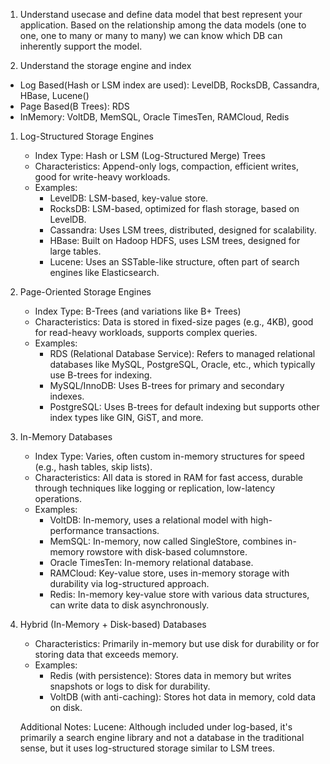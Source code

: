 1. Understand usecase and define data model that best represent your application. Based on the relationship among the data models (one to one, one to many or many to many) we can know which DB can inherently support the model.

2. Understand the storage engine and index

- Log Based(Hash or LSM index are used): LevelDB, RocksDB, Cassandra, HBase, Lucene()
- Page Based(B Trees): RDS
- InMemory: VoltDB, MemSQL, Oracle TimesTen, RAMCloud, Redis

1. Log-Structured Storage Engines
   - Index Type: Hash or LSM (Log-Structured Merge) Trees
   - Characteristics: Append-only logs, compaction, efficient writes, good for write-heavy workloads.
   - Examples:
     - LevelDB: LSM-based, key-value store.
     - RocksDB: LSM-based, optimized for flash storage, based on LevelDB.
     - Cassandra: Uses LSM trees, distributed, designed for scalability.
     - HBase: Built on Hadoop HDFS, uses LSM trees, designed for large tables.
     - Lucene: Uses an SSTable-like structure, often part of search engines like Elasticsearch.
2. Page-Oriented Storage Engines
   - Index Type: B-Trees (and variations like B+ Trees)
   - Characteristics: Data is stored in fixed-size pages (e.g., 4KB), good for read-heavy workloads, supports complex queries.
   - Examples:
     - RDS (Relational Database Service): Refers to managed relational databases like MySQL, PostgreSQL, Oracle, etc., which typically use B-trees for indexing.
     - MySQL/InnoDB: Uses B-trees for primary and secondary indexes.
     - PostgreSQL: Uses B-trees for default indexing but supports other index types like GIN, GiST, and more.
3. In-Memory Databases
   - Index Type: Varies, often custom in-memory structures for speed (e.g., hash tables, skip lists).
   - Characteristics: All data is stored in RAM for fast access, durable through techniques like logging or replication, low-latency operations.
   - Examples:
     - VoltDB: In-memory, uses a relational model with high-performance transactions.
     - MemSQL: In-memory, now called SingleStore, combines in-memory rowstore with disk-based columnstore.
     - Oracle TimesTen: In-memory relational database.
     - RAMCloud: Key-value store, uses in-memory storage with durability via log-structured approach.
     - Redis: In-memory key-value store with various data structures, can write data to disk asynchronously.
4. Hybrid (In-Memory + Disk-based) Databases

   - Characteristics: Primarily in-memory but use disk for durability or for storing data that exceeds memory.
   - Examples:
     - Redis (with persistence): Stores data in memory but writes snapshots or logs to disk for durability.
     - VoltDB (with anti-caching): Stores hot data in memory, cold data on disk.

   Additional Notes:
   Lucene: Although included under log-based, it's primarily a search engine library and not a database in the traditional sense, but it uses log-structured storage similar to LSM trees.
